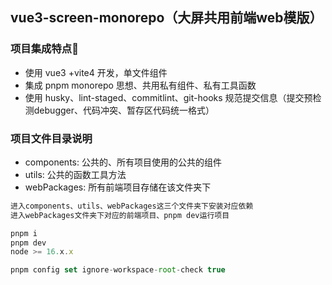 ## vue3-screen-monorepo（大屏共用前端web模版）

###  项目集成特点🔨

- 使用 vue3 +vite4 开发，单文件组件
- 集成 pnpm monorepo 思想、共用私有组件、私有工具函数
- 使用 husky、lint-staged、commitlint、git-hooks 规范提交信息（提交预检测debugger、代码冲突、暂存区代码统一格式）

### 项目文件目录说明
- components: 公共的、所有项目使用的公共的组件
- utils: 公共的函数工具方法
- webPackages: 所有前端项目存储在该文件夹下

```js
进入components、utils、webPackages这三个文件夹下安装对应依赖
进入webPackages文件夹下对应的前端项目、pnpm dev运行项目
```

```js
pnpm i
pnpm dev
node >= 16.x.x
```

```js
pnpm config set ignore-workspace-root-check true
```

